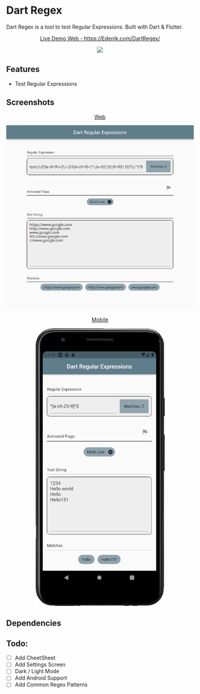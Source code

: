# Dart Regex
Dart Regex is a tool to test Regular Expressions. Built with Dart & Flutter.





<p align="center">
    <a href="https://edenik.com/DartRegex/" target="_blank">
        Live Demo Web - https://Edenik.com/DartRegex/
    </a>
</p>


<p align="center">
    <a href="https://github.com/Edenik/Dart_Regular_Expressions/raw/main/media/app-release.apk">
        <img src="https://level01.io/wp-content/uploads/2020/10/direct-download-apk.png" width="250">
    </a>
</p>


## Features

* Test Regular Expressions



## Screenshots
<div align="center">
    <a href="https://edenik.com/DartRegex/#/" taget="_blank">
        <p align="center">Web</p>
        <img src="https://raw.githubusercontent.com/Edenik/Dart_Regular_Expressions/main/media/screenshot.png">
    </a>
</div>

<div align="center">
    <a href="https://github.com/Edenik/Dart_Regular_Expressions/raw/main/media/app-release.apk" taget="_blank">
        <p align="center">Mobile</p>
        <img src="https://raw.githubusercontent.com/Edenik/Dart_Regular_Expressions/main/media/mobile.png">
    </a>
</div>



## Dependencies



## Todo:

- [ ] Add CheetSheet
- [ ] Add Settings Screen
- [ ] Dark / Light Mode
- [ ] Add Android Support
- [ ] Add Common Regex Patterns